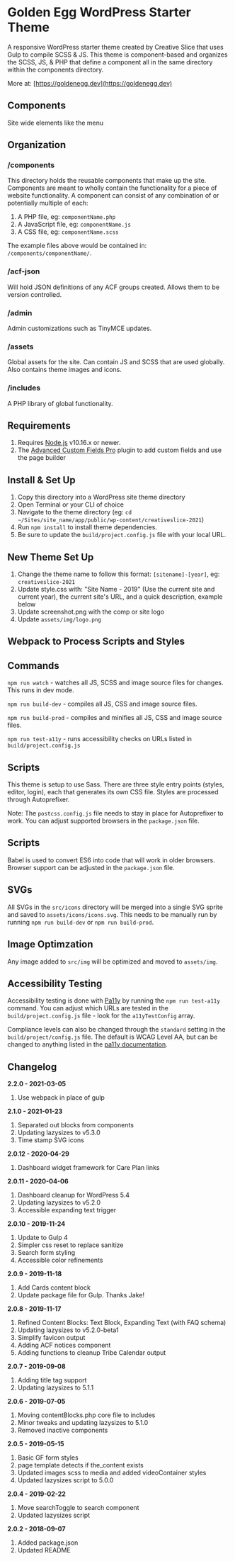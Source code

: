 # Golden Egg WordPress Starter Theme

A responsive WordPress starter theme created by Creative Slice that uses Gulp to compile SCSS &amp; JS. This theme is component-based and organizes the SCSS, JS, &amp; PHP that define a component all in the same directory within the components directory.

More at: [https://goldenegg.dev](https://goldenegg.dev)

## Components

Site wide elements like the menu 


## Organization

### /components

This directory holds the reusable components that make up the site. Components are meant to wholly contain the functionality for a piece of website functionality. A component can consist of any combination of or potentially multiple of each:

1. A PHP file, eg: `componentName.php`
1. A JavaScript file, eg: `componentName.js`
1. A CSS file, eg: `componentName.scss`

The example files above would be contained in: `/components/componentName/`.

### /acf-json

Will hold JSON definitions of any ACF groups created. Allows them to be version controlled.

### /admin

Admin customizations such as TinyMCE updates.

### /assets

Global assets for the site. Can contain JS and SCSS that are used globally. Also contains theme images and icons.

### /includes

A PHP library of global functionality.

## Requirements

1. Requires [Node.js](https://nodejs.org) v10.16.x or newer.
1. The [Advanced Custom Fields Pro](https://www.advancedcustomfields.com/) plugin to add custom fields and use the page builder


## Install &amp; Set Up

1. Copy this directory into a WordPress site theme directory
1. Open Terminal or your CLI of choice
1. Navigate to the theme directory (eg: `cd ~/Sites/site_name/app/public/wp-content/creativeslice-2021`)
1. Run `npm install` to install theme dependencies.
1. Be sure to update the `build/project.config.js` file with your local URL.


## New Theme Set Up

1. Change the theme name to follow this format: `[sitename]-[year]`, eg: `creativeslice-2021`
1. Update style.css with: "Site Name - 2019" (Use the current site and current year), the current site's URL, and a quick description, example below
1. Update screenshot.png with the comp or site logo
1. Update `assets/img/logo.png`


## Webpack to Process Scripts and Styles

## Commands
`npm run watch` - watches all JS, SCSS and image source files for changes. This runs in dev mode.

`npm run build-dev` - compiles all JS, CSS and image source files.

`npm run build-prod` - compiles and minifies all JS, CSS and image source files. 

`npm run test-a11y` - runs accessibility checks on URLs listed in `build/project.config.js`

## Scripts
This theme is setup to use Sass. There are three style entry points (styles, editor, login), each that generates its own CSS file. Styles are processed through Autoprefixer.

Note: The `postcss.config.js` file needs to stay in place for Autoprefixer to work. You can adjust supported browsers in the `package.json` file.

## Scripts
Babel is used to convert ES6 into code that will work in older browsers. Browser support can be adjusted in the `package.json` file.

## SVGs
All SVGs in the `src/icons` directory will be merged into a single SVG sprite and saved to `assets/icons/icons.svg`. This needs to be manually run by running `npm run build-dev` or `npm run build-prod`.

## Image Optimzation
Any image added to `src/img` will be optimized and moved to `assets/img`. 

## Accessibility Testing
Accessibility testing is done with [Pa11y](https://www.npmjs.com/package/pa11y) by running the `npm run test-a11y` command. You can adjust which URLs are tested in the `build/project.config.js` file - look for the `a11yTestConfig` array. 

Compliance levels can also be changed through the `standard` setting in the `build/project/config.js` file. The default is WCAG Level AA, but can be changed to anything listed in the [pa11y documentation](https://github.com/pa11y/pa11y#standard-string).






## Changelog

**2.2.0 - 2021-03-05**

1. Use webpack in place of gulp


**2.1.0 - 2021-01-23**

1. Separated out blocks from components
1. Updating lazysizes to v5.3.0
1. Time stamp SVG icons


**2.0.12 - 2020-04-29**

1. Dashboard widget framework for Care Plan links

**2.0.11 - 2020-04-06**

1. Dashboard cleanup for WordPress 5.4
1. Updating lazysizes to v5.2.0
1. Accessible expanding text trigger

**2.0.10 - 2019-11-24**

1. Update to Gulp 4
1. Simpler css reset to replace sanitize
1. Search form styling
1. Accessible color refinements

**2.0.9 - 2019-11-18**

1. Add Cards content block
1. Update package file for Gulp. Thanks Jake!

**2.0.8 - 2019-11-17**

1. Refined Content Blocks: Text Block, Expanding Text (with FAQ schema)
1. Updating lazysizes to v5.2.0-beta1
1. Simplify favicon output
1. Adding ACF notices component
1. Adding functions to cleanup Tribe Calendar output

**2.0.7 - 2019-09-08**

1. Adding title tag support
1. Updating lazysizes to 5.1.1

**2.0.6 - 2019-07-05**

1. Moving contentBlocks.php core file to includes
1. Minor tweaks and updating lazysizes to 5.1.0
1. Removed inactive components

**2.0.5 - 2019-05-15**

1. Basic GF form styles
1. page template detects if the_content exists
1. Updated images scss to media and added videoContainer styles
1. Updated lazysizes script to 5.0.0

**2.0.4 - 2019-02-22**

1. Move searchToggle to search component
1. Updated lazysizes script

**2.0.2 - 2018-09-07**

1. Added package.json
1. Updated README

